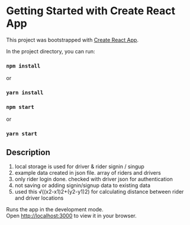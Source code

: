 # Getting Started with Create React App

This project was bootstrapped with [Create React App](https://github.com/facebook/create-react-app).

In the project directory, you can run:


### `npm install`

or

### `yarn install`

### `npm start`

or

### `yarn start`

## Description

1. local storage is used for driver & rider signin / singup
2. example data created in json file. array of riders and drivers
3. only rider login done. checked with driver json for authentication
4. not saving or adding signin/signup data to existing data
5. used this √((x2-x1)2+(y2-y1)2) for calculating distance between rider and driver locations


Runs the app in the development mode.\
Open [http://localhost:3000](http://localhost:3000) to view it in your browser.

